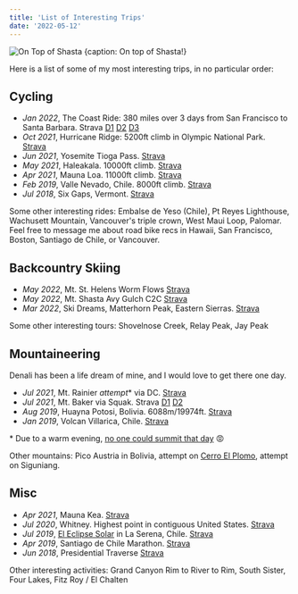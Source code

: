 ```yaml
---
title: 'List of Interesting Trips'
date: '2022-05-12'
---
```


![On Top of Shasta {caption: On top of Shasta!}](https://dgtzuqphqg23d.cloudfront.net/1QUgkho7kuUV6kR5gnZRsEUWdj_MTJIrM2yx7vc92IA-2048x1536.jpg)

Here is a list of some of my most interesting trips, in no particular order:

## Cycling

- *Jan 2022*, The Coast Ride: 380 miles over 3 days from San Francisco to Santa Barbara. Strava [D1](https://www.strava.com/activities/6530083722) [D2](https://www.strava.com/activities/6535905314) [D3](https://www.strava.com/activities/6540755937)
- *Oct 2021*, Hurricane Ridge: 5200ft climb in Olympic National Park. [Strava](https://www.strava.com/activities/6062839766)
- *Jun 2021*, Yosemite Tioga Pass. [Strava](https://www.strava.com/activities/5420609790)
- *May 2021*, Haleakala. 10000ft climb. [Strava](https://www.strava.com/activities/5265697501)
- *Apr 2021*, Mauna Loa. 11000ft climb. [Strava](https://www.strava.com/activities/5187091117)
- *Feb 2019*, Valle Nevado, Chile. 8000ft climb. [Strava](https://www.strava.com/activities/2137462481)
- *Jul 2018*, Six Gaps, Vermont. [Strava](https://www.strava.com/activities/1672779754)

Some other interesting rides: Embalse de Yeso (Chile), Pt Reyes Lighthouse, Wachusett Mountain, Vancouver's triple crown, West Maui Loop, Palomar. Feel free to message me about road bike recs in Hawaii, San Francisco, Boston, Santiago de Chile, or Vancouver.

## Backcountry Skiing

- *May 2022*, Mt. St. Helens Worm Flows [Strava](https://www.strava.com/activities/7128048861)
- *May 2022*, Mt. Shasta Avy Gulch C2C [Strava](https://www.strava.com/activities/7089678730)
- *Mar 2022*, Ski Dreams, Matterhorn Peak, Eastern Sierras. [Strava](https://www.strava.com/activities/6888575332)

Some other interesting tours: Shovelnose Creek, Relay Peak, Jay Peak

## Mountaineering

Denali has been a life dream of mine, and I would love to get there one day.

- *Jul 2021*, Mt. Rainier *attempt*\* via DC. [Strava](https://www.strava.com/activities/5718814309)
- *Jul 2021*, Mt. Baker via Squak. Strava [D1](https://www.strava.com/activities/5701980073) [D2](https://www.strava.com/activities/5702007416)
- *Aug 2019*, Huayna Potosi, Bolivia. 6088m/19974ft. [Strava](https://www.strava.com/activities/2651542902)
- *Jan 2019*, Volcan Villarica, Chile. [Strava](https://www.strava.com/activities/2094305696)

\* Due to a warm evening, [no one could summit that day](https://mountrainierclimbing.blogspot.com/2021/07/dc-route-update-731.html) 😡

Other mountains: Pico Austria in Bolivia, attempt on [Cerro El Plomo](/posts/el-plomo), attempt on Siguniang.

## Misc

- *Apr 2021*, Mauna Kea. [Strava](https://www.strava.com/activities/5112187456)
- *Jul 2020*, Whitney. Highest point in contiguous United States. [Strava](https://www.strava.com/activities/3824802590)
- *Jul 2019*, [El Eclipse Solar](/posts/eclipse) in La Serena, Chile. [Strava](https://www.strava.com/activities/2500805413)
- *Apr 2019*, Santiago de Chile Marathon. [Strava](https://www.strava.com/activities/2272665421/overview)
- *Jun 2018*, Presidential Traverse [Strava](https://www.strava.com/activities/1645306066)

Other interesting activities: Grand Canyon Rim to River to Rim, South Sister, Four Lakes, Fitz Roy / El Chalten